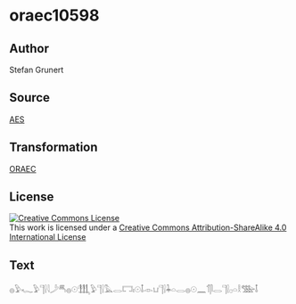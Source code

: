 # oraec10598

## Author

Stefan Grunert

## Source

[AES](https://github.com/simondschweitzer/aes)

## Transformation

[ORAEC](https://oraec.github.io/)

## License

<a rel="license" href="http://creativecommons.org/licenses/by-sa/4.0/"><img alt="Creative Commons License" style="border-width:0" src="https://i.creativecommons.org/l/by-sa/4.0/88x31.png" /></a><br />This work is licensed under a <a rel="license" href="http://creativecommons.org/licenses/by-sa/4.0/">Creative Commons Attribution-ShareAlike 4.0 International License</a>

## Text

𓐍𓅱𓆑𓅱𓊹𓍛𓇋𓌳𓄪𓐍𓇳𓃃𓅱𓊹𓍛𓅓𓂋𓉐𓏤𓇳𓄤𓁹𓂓𓊹𓍛𓇓𓏏𓂋𓐍𓇳𓈖𓄊𓋴𓂋𓊹𓍛𓊪𓏏𓎛𓅢𓄤<br>
